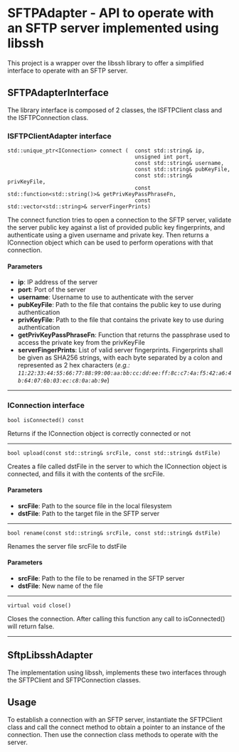 # SFTPAdapter - API to operate with an SFTP server implemented using libssh

This project is a wrapper over the libssh library to offer a simplified interface to operate with an SFTP server.

## SFTPAdapterInterface
The library interface is composed of 2 classes, the ISFTPClient class and the ISFTPConnection class.
### ISFTPClientAdapter interface
    std::unique_ptr<IConnection> connect (  const std::string& ip,
											unsigned int port,
											const std::string& username,
											const std::string& pubKeyFile,
											const std::string& privKeyFile,
											const std::function<std::string()>& getPrivKeyPassPhraseFn,
											const std::vector<std::string>& serverFingerPrints)
The connect function tries to open a connection to the SFTP server, validate the server public key against a list of provided public key fingerprints, and authenticate using a given username and private key. Then returns a IConnection object which can be used to perform operations with that connection.
#### Parameters
* **ip**: IP address of the server
* **port**: Port of the server
* **username**: Username to use to authenticate with the server
* **pubKeyFile**: Path to the file that contains the public key to use during authentication
* **privKeyFile**: Path to the file that contains the private key to use during authentication
* **getPrivKeyPassPhraseFn**: Function that returns the passphrase used to access the private key from the privKeyFile
* **serverFingerPrints**: List of valid server fingerprints. Fingerprints shall be given as SHA256 strings, with each byte separated by a colon and represented as 2 hex characters (_e.g.: `11:22:33:44:55:66:77:88:99:00:aa:bb:cc:dd:ee:ff:8c:c7:4a:f5:42:a6:4b:64:07:6b:03:ec:c8:0a:ab:9e`_)

---

### IConnection interface
    bool isConnected() const
Returns if the IConnection object is correctly connected or not

---

	bool upload(const std::string& srcFile, const std::string& dstFile)
Creates a file called dstFile in the server to which the IConnection object is connected, and fills it with the contents of the srcFile.
#### Parameters
* **srcFile**: Path to the source file in the local filesystem
* **dstFile**: Path to the target file in the SFTP server

---

	bool rename(const std::string& srcFile, const std::string& dstFile)
Renames the server file srcFile to dstFile
#### Parameters
* **srcFile**: Path to the file to be renamed in the SFTP server
* **dstFile**: New name of the file 

---

    virtual void close()
Closes the connection. After calling this function any call to isConnected() will return false.

---

## SftpLibsshAdapter
The implementation using libssh, implements these two interfaces through the SFTPClient and SFTPConnection classes.

## Usage
To establish a connection with an SFTP server, instantiate the SFTPClient class and call the connect method to obtain a pointer to an instance of the connection.
Then use the connection class methods to operate with the server.
